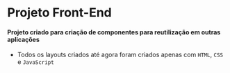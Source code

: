 # Projeto Front-End

#### Projeto criado para criação de componentes para reutilização em outras aplicações

 - Todos os layouts criados até agora foram criados apenas com `HTML`, `CSS` e `JavaScript`
 